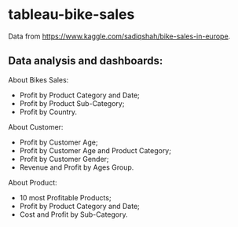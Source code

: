 # tableau-bike-sales
Data from https://www.kaggle.com/sadiqshah/bike-sales-in-europe.

## Data analysis and dashboards:

About Bikes Sales:
- Profit by Product Category and Date;
- Profit by Product Sub-Category;
- Profit by Country.

About Customer:
- Profit by Customer Age;
- Profit by Customer Age and Product Category;
- Profit by Customer Gender;
- Revenue and Profit by Ages Group.

About Product:
- 10 most Profitable Products;
- Profit by Product Category and Date;
- Cost and Profit by Sub-Category.
